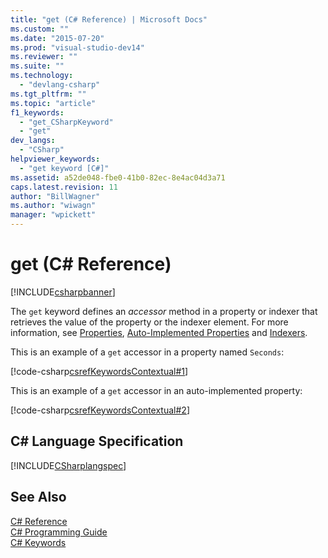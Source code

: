 ```yaml
---
title: "get (C# Reference) | Microsoft Docs"
ms.custom: ""
ms.date: "2015-07-20"
ms.prod: "visual-studio-dev14"
ms.reviewer: ""
ms.suite: ""
ms.technology: 
  - "devlang-csharp"
ms.tgt_pltfrm: ""
ms.topic: "article"
f1_keywords: 
  - "get_CSharpKeyword"
  - "get"
dev_langs: 
  - "CSharp"
helpviewer_keywords: 
  - "get keyword [C#]"
ms.assetid: a52de048-fbe0-41b0-82ec-8e4ac04d3a71
caps.latest.revision: 11
author: "BillWagner"
ms.author: "wiwagn"
manager: "wpickett"
---
```

# get (C# Reference)
[!INCLUDE[csharpbanner](../../../includes/csharpbanner.md)]

The `get` keyword defines an *accessor* method in a property or indexer that retrieves the value of the property or the indexer element. For more information, see [Properties](../../../csharp/programming-guide/classes-and-structs/properties.md), [Auto-Implemented Properties](../../../csharp/programming-guide/classes-and-structs/auto-implemented-properties.md) and [Indexers](../../../csharp/programming-guide/indexers/index.md).  
  
 This is an example of a `get` accessor in a property named `Seconds`:  
  
 [!code-csharp[csrefKeywordsContextual#1](../../../snippets/csharp/VS_Snippets_VBCSharp/csrefKeywordsContextual/CS/csrefKeywordsContextual.cs#1)]  
  
 This is an example of a `get` accessor in an auto-implemented property:  
  
 [!code-csharp[csrefKeywordsContextual#2](../../../snippets/csharp/VS_Snippets_VBCSharp/csrefKeywordsContextual/CS/csrefKeywordsContextual.cs#2)]  
  
## C# Language Specification  
 [!INCLUDE[CSharplangspec](../../../includes/csharplangspec-md.md)]  
  
## See Also  
 [C# Reference](../../../csharp/language-reference/index.md)   
 [C# Programming Guide](../../../csharp/programming-guide/index.md)   
 [C# Keywords](../../../csharp/language-reference/keywords/index.md)